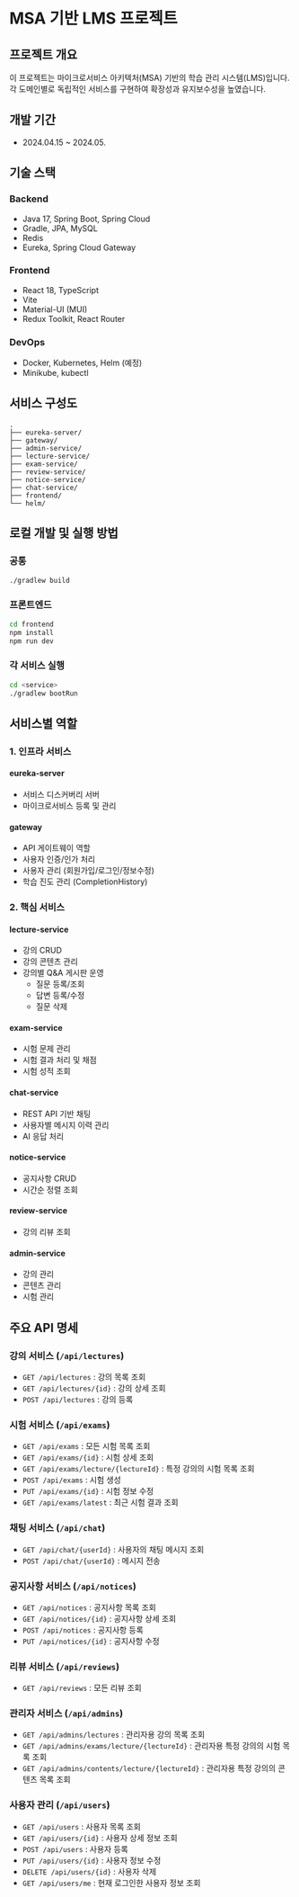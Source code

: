 # MSA 기반 LMS 프로젝트

## 프로젝트 개요
이 프로젝트는 마이크로서비스 아키텍처(MSA) 기반의 학습 관리 시스템(LMS)입니다. 각 도메인별로 독립적인 서비스를 구현하여 확장성과 유지보수성을 높였습니다.

## 개발 기간
- 2024.04.15 ~ 2024.05.

## 기술 스택

### Backend
- Java 17, Spring Boot, Spring Cloud
- Gradle, JPA, MySQL
- Redis
- Eureka, Spring Cloud Gateway

### Frontend
- React 18, TypeScript
- Vite
- Material-UI (MUI)
- Redux Toolkit, React Router

### DevOps
- Docker, Kubernetes, Helm (예정)
- Minikube, kubectl

## 서비스 구성도

```
.
├── eureka-server/
├── gateway/
├── admin-service/
├── lecture-service/
├── exam-service/
├── review-service/
├── notice-service/
├── chat-service/
├── frontend/
└── helm/
```

## 로컬 개발 및 실행 방법

### 공통
```bash
./gradlew build
```

### 프론트엔드
```bash
cd frontend
npm install
npm run dev
```

### 각 서비스 실행
```bash
cd <service>
./gradlew bootRun
```

## 서비스별 역할

### 1. 인프라 서비스
#### eureka-server
- 서비스 디스커버리 서버
- 마이크로서비스 등록 및 관리

#### gateway
- API 게이트웨이 역할
- 사용자 인증/인가 처리
- 사용자 관리 (회원가입/로그인/정보수정)
- 학습 진도 관리 (CompletionHistory)

### 2. 핵심 서비스
#### lecture-service
- 강의 CRUD
- 강의 콘텐츠 관리
- 강의별 Q&A 게시판 운영
  - 질문 등록/조회
  - 답변 등록/수정
  - 질문 삭제

#### exam-service
- 시험 문제 관리
- 시험 결과 처리 및 채점
- 시험 성적 조회

#### chat-service
- REST API 기반 채팅
- 사용자별 메시지 이력 관리
- AI 응답 처리

#### notice-service
- 공지사항 CRUD
- 시간순 정렬 조회

#### review-service
- 강의 리뷰 조회

#### admin-service
- 강의 관리
- 콘텐츠 관리
- 시험 관리

## 주요 API 명세

### 강의 서비스 (`/api/lectures`)
- `GET /api/lectures` : 강의 목록 조회
- `GET /api/lectures/{id}` : 강의 상세 조회
- `POST /api/lectures` : 강의 등록

### 시험 서비스 (`/api/exams`)
- `GET /api/exams` : 모든 시험 목록 조회
- `GET /api/exams/{id}` : 시험 상세 조회
- `GET /api/exams/lecture/{lectureId}` : 특정 강의의 시험 목록 조회
- `POST /api/exams` : 시험 생성
- `PUT /api/exams/{id}` : 시험 정보 수정
- `GET /api/exams/latest` : 최근 시험 결과 조회

### 채팅 서비스 (`/api/chat`)
- `GET /api/chat/{userId}` : 사용자의 채팅 메시지 조회
- `POST /api/chat/{userId}` : 메시지 전송

### 공지사항 서비스 (`/api/notices`)
- `GET /api/notices` : 공지사항 목록 조회
- `GET /api/notices/{id}` : 공지사항 상세 조회
- `POST /api/notices` : 공지사항 등록
- `PUT /api/notices/{id}` : 공지사항 수정

### 리뷰 서비스 (`/api/reviews`)
- `GET /api/reviews` : 모든 리뷰 조회

### 관리자 서비스 (`/api/admins`)
- `GET /api/admins/lectures` : 관리자용 강의 목록 조회
- `GET /api/admins/exams/lecture/{lectureId}` : 관리자용 특정 강의의 시험 목록 조회
- `GET /api/admins/contents/lecture/{lectureId}` : 관리자용 특정 강의의 콘텐츠 목록 조회

### 사용자 관리 (`/api/users`)
- `GET /api/users` : 사용자 목록 조회
- `GET /api/users/{id}` : 사용자 상세 정보 조회
- `POST /api/users` : 사용자 등록
- `PUT /api/users/{id}` : 사용자 정보 수정
- `DELETE /api/users/{id}` : 사용자 삭제
- `GET /api/users/me` : 현재 로그인한 사용자 정보 조회
